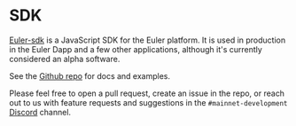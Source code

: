 # SDK

[Euler-sdk](https://www.npmjs.com/package/@eulerxyz/euler-sdk) is a JavaScript SDK for the Euler platform. It is used in production in the Euler Dapp and a few other applications, although it's currently considered an alpha software.

See the [Github repo](https://github.com/euler-xyz/euler-sdk) for docs and examples.

Please feel free to open a pull request, create an issue in the repo, or reach out to us with feature requests and suggestions in the `#mainnet-development` [Discord](https://discord.gg/CdG97VSYGk) channel.
